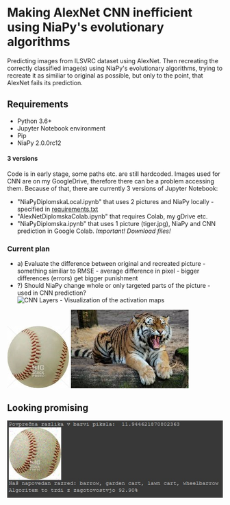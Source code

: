 # Making AlexNet CNN inefficient using NiaPy's evolutionary algorithms
Predicting images from  ILSVRC dataset using AlexNet. Then recreating the correctly classified image(s) using NiaPy's evolutionary algorithms, trying to recreate it as similiar to original as possible, but only to the point, that AlexNet fails its prediction.

## Requirements
* Python 3.6+
* Jupyter Notebook environment
* Pip
* NiaPy 2.0.0rc12

#### 3 versions
Code is in early stage, some paths etc. are still hardcoded. Images used for CNN are on my GoogleDrive, therefore there can be a problem accessing them. Because of that, there are currently 3 versions of Jupyter Notebook:
* "NiaPyDiplomskaLocal.ipynb" that uses 2 pictures and NiaPy locally - specified in [requirements.txt](requirements.txt)
* "AlexNetDiplomskaColab.ipynb" that requires Colab, my gDrive etc.
* "NiaPyDiplomska.ipynb" that uses 1 picture (tiger.jpg), NiaPy and CNN prediction in Google Colab. *Important! Download files!*

### Current plan
* a) Evaluate the difference between original and recreated picture - something similiar to RMSE - average difference in pixel - bigger differences (errors) get bigger punishment
* ?) Should NiaPy change whole or only targeted parts of the picture - used in CNN prediction? 
![CNN Layers - Visualization of the activation maps](https://miro.medium.com/max/785/1*mzmytBNCTO3CEKtpCVxIRA.png)

![Baseball](./Images/bejzbol.JPEG?raw=true)
![Tiger](./Images/tiger.jpg?raw=true) 

## Looking promising
![BaseballMissed](./Images/zanimivost.jpg?raw=true) 
